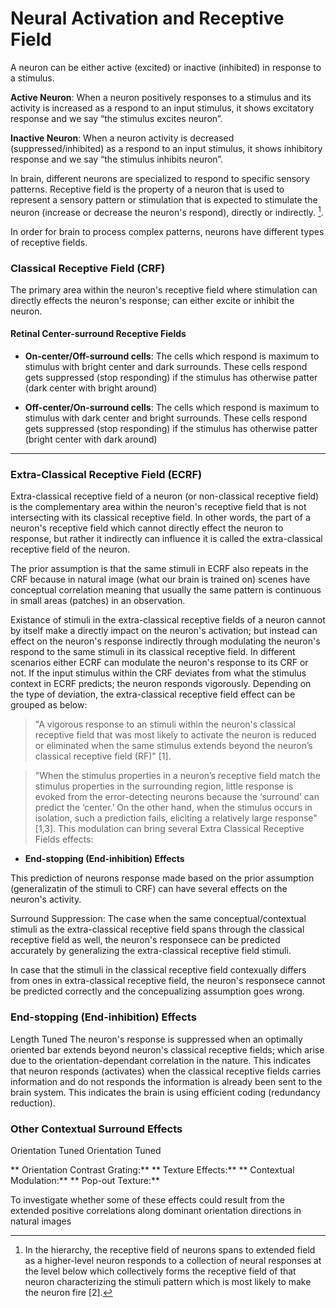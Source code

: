 <h1> Neural Activation and Receptive Field </h1>

  A neuron can be either active (excited) or inactive (inhibited) in response to a stimulus.

  **Active Neuron**: When a neuron positively responses to a stimulus and its activity is increased as a respond
  to an input stimulus, it shows excitatory response and we say “the stimulus excites neuron”.
  
  **Inactive Neuron**: When a neuron activity is decreased (suppressed/inhibited) as a respond to an input stimulus, 
  it shows inhibitory response and we say “the stimulus inhibits neuron”.


In brain, different neurons are specialized to respond to specific sensory patterns. Receptive field is 
the property of a neuron that is used to represent a sensory pattern or stimulation that is expected 
to stimulate the neuron (increase or decrease the neuron's respond), directly or indirectly. [^longnote]. 

  
  [^longnote]: In the hierarchy, the receptive field of neurons spans to extended field as a 
  higher-level neuron responds to a collection of neural responses at the level 
  below which collectively forms the receptive field of that neuron characterizing
  the stimuli pattern which is most likely to make the neuron fire [2]. 


In order for brain to process complex patterns, neurons have different types of receptive fields.



  <h3>Classical Receptive Field (CRF)</h3>
  
  The primary area within the neuron's receptive field where stimulation can 
  directly effects the neuron's response; can either excite or inhibit the neuron.

  <h4> Retinal Center-surround Receptive Fields </h4>
  
  * **On-center/Off-surround cells**: The cells which respond is maximum to stimulus with bright center
    and dark surrounds. These cells respond gets suppressed (stop responding) if the stimulus has otherwise patter (dark center
    with bright around)
    
  * **Off-center/On-surround cells**: The cells which respond is maximum to stimulus with dark center
    and bright surrounds. These cells respond gets suppressed (stop responding) if the stimulus has otherwise
    patter (bright center with dark around)




--------------------------------------------------------------------------

  <h3> Extra-Classical Receptive Field (ECRF) </h3>
  
   Extra-classical receptive field of a neuron (or non-classical receptive field)
   is the complementary area within the neuron's receptive field that is not intersecting
   with its classical receptive field. In other words, the part of a neuron's receptive field 
   which cannot directly effect the neuron to response, but rather it indirectly can
   influence it is called the extra-classical receptive field of the neuron. 
   
   The prior assumption is that the same stimuli in ECRF also repeats in the CRF 
   because in natural image (what our brain is trained on) scenes have conceptual 
   correlation meaning that usually the same pattern is continuous in small areas 
   (patches) in an observation.
   
   Existance of stimuli in the extra-classical receptive fields of a neuron cannot by itself
   make a directly impact on the neuron's activation; but instead can effect on the neuron's
   response indirectly through modulating the neuron's respond to the same stimuli in its 
   classical receptive field. In different scenarios either ECRF can modulate the neuron's 
   response to its CRF or not. If the input stimulus within the CRF deviates from what the 
   stimulus context in ECRF predicts; the neuron responds vigorously. Depending on the type 
   of deviation, the extra-classical receptive field effect can be grouped as below:

  > "A vigorous response to an stimuli within the neuron's classical receptive field 
   that was most likely to activate the neuron is reduced or eliminated when the same 
   stimulus extends beyond the neuron’s classical receptive field (RF)" [1].
    
   > "When the stimulus properties in a neuron’s receptive field
   match the stimulus properties in the surrounding region, little
   response is evoked from the error-detecting neurons because the
  ‘surround’ can predict the ‘center.’ On the other hand, when the
   stimulus occurs in isolation, such a prediction fails, eliciting a
   relatively large response" [1,3]. This modulation can bring several Extra Classical Receptive 
   Fields effects:

   * **End-stopping (End-inhibition) Effects**





This prediction of neurons response made based on the prior assumption (generalizatin of the stimuli to CRF) 
can have several effects on the neuron's activity.


Surround Suppression: The case when the same conceptual/contextual stimuli as the extra-classical 
receptive field spans through the classical receptive field as well, the neuron's responsece can 
be predicted accurately by generalizing the extra-classical receptive field stimuli.

In case that the stimuli in the classical receptive field contexually differs from ones in
extra-classical receptive field, the neuron's responsece cannot be predicted correctly and 
the concepualizing assumption goes wrong.



  <!-- ------------------------- -->
<h3> End-stopping (End-inhibition) Effects </h3>
  Length Tuned
  The neuron's response is suppressed when an optimally oriented bar extends
  beyond neuron's classical receptive fields; which arise due to the orientation-dependant
  correlation in the nature. 
  This indicates that neuron responds (activates) when the classical receptive fields
  carries information and do not responds the information is already been sent to the brain system.
  This indicates the brain is using efficient coding (redundancy reduction).

<h3> Other Contextual Surround Effects </h3>
  Orientation Tuned
  Orientation Tuned
   
  ** Orientation Contrast Grating:** 
  ** Texture Effects:** 
  ** Contextual Modulation:** 
  ** Pop-out Texture:** 
   
  To investigate whether some of these effects could
  result from the extended positive correlations along dominant
  orientation directions in natural images


